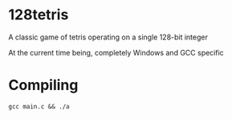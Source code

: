 # 128tetris

A classic game of tetris operating on a single 128-bit integer

At the current time being, completely Windows and GCC specific

# Compiling

```
gcc main.c && ./a
```
